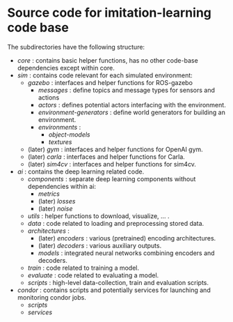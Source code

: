 # Source code for imitation-learning code base

The subdirectories have the following structure:

- _core_ : contains basic helper functions, has no other code-base dependencies except within core.
- _sim_ : contains code relevant for each simulated environment:
    - _gazebo_ : interfaces and helper functions for ROS-gazebo
        - _messages_ : define topics and message types for sensors and actions
        - _actors_ : defines potential actors interfacing with the environment.
        - _environment-generators_ : define world generators for building an environment.
        - _environments_ :
            - _object-models_
            - _textures_
    - (later) _gym_ : interfaces and helper functions for OpenAI gym.
    - (later) _carla_ : interfaces and helper functions for Carla.
    - (later) _sim4cv_ : interfaces and helper functions for sim4cv.
- _ai_ : contains the deep learning related code.
    - _components_ : separate deep learning components without dependencies within ai: 
        - _metrics_
        - (later) _losses_
        - (later) _noise_
    - _utils_ : helper functions to download, visualize, ... .
    - _data_ : code related to loading and preprocessing stored data.
    - _architectures_ : 
        - (later) _encoders_ : various (pretrained) encoding architectures.
        - (later) _decoders_ : various auxiliary outputs.
        - _models_ : integrated neural networks combining encoders and decoders.
    - _train_ : code related to training a model.
    - _evaluate_ : code related to evaluating a model.
    - _scripts_ : high-level data-collection, train and evaluation scripts.
- _condor_ : contains scripts and potentially services for launching and monitoring condor jobs.
    - _scripts_
    - _services_